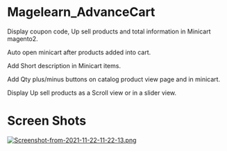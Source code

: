 # Magelearn_AdvanceCart
Display coupon code, Up sell products and total information in Minicart magento2.

Auto open minicart after products added into cart.

Add Short description in Minicart items.

Add Qty plus/minus buttons on catalog product view page and in minicart.

Display Up sell products as a Scroll view or in a slider view.

# Screen Shots

[![Screenshot-from-2021-11-22-11-22-13.png](https://i.postimg.cc/g01pZ1hJ/Screenshot-from-2021-11-22-11-22-13.png)](https://postimg.cc/7C1jvsm8)
